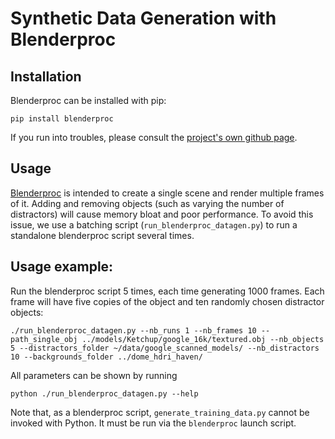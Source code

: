 # Synthetic Data Generation with Blenderproc

## Installation
Blenderproc can be installed with pip:
```
pip install blenderproc
```
If you run into troubles, please consult the [project's own github page](https://github.com/DLR-RM/BlenderProc).


## Usage

[Blenderproc](https://github.com/DLR-RM/BlenderProc) is intended to create a single scene and render multiple frames of it. Adding and removing objects (such as varying the number of distractors) will cause memory bloat and poor performance.  To avoid this issue, we use a batching script (`run_blenderproc_datagen.py`) to run a standalone blenderproc script several times.



## Usage example:

Run the blenderproc script 5 times, each time generating 1000 frames. Each frame will have five copies of the object and ten randomly chosen distractor objects:
```
./run_blenderproc_datagen.py --nb_runs 1 --nb_frames 10 --path_single_obj ../models/Ketchup/google_16k/textured.obj --nb_objects 5 --distractors_folder ~/data/google_scanned_models/ --nb_distractors 10 --backgrounds_folder ../dome_hdri_haven/
```

All parameters can be shown by running
```
python ./run_blenderproc_datagen.py --help
```
Note that, as a blenderproc script, `generate_training_data.py` cannot be invoked with Python. It must be run via the `blenderproc` launch script.
